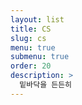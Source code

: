 ```yaml
---
layout: list
title: CS
slug: cs
menu: true
submenu: true
order: 20
description: >
  밑바닥을 든든히
---
```

